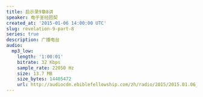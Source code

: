 ```yaml
---
title: 启示录9章8讲
speaker: 电子圣经团契
created_at: '2015-01-06 14:00:00 UTC'
slug: revelation-9-part-8
series: true
description: 广播电台
audio:
  mp3_low:
    length: '1:00:01'
    bitrate: 32 Kbps
    sample_rate: 22050 Hz
    size: 13.7 MB
    size_bytes: 14405472
    url: http://audiocdn.ebiblefellowship.com/zh/radio/2015/2015.01.06_EBF_-_Revelation_9_Part_8.mp3
---
```

